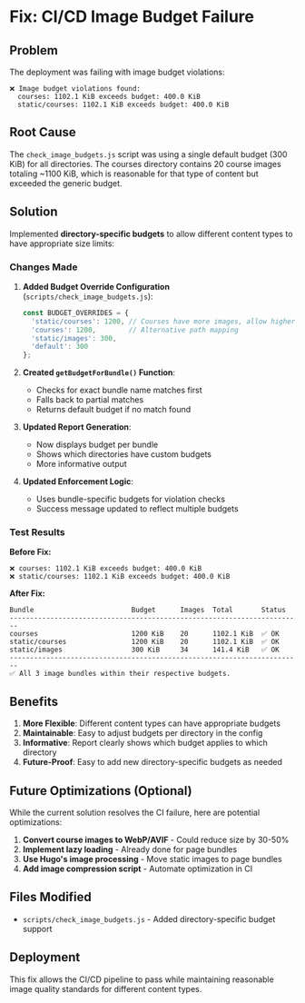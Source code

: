 # Fix: CI/CD Image Budget Failure

## Problem
The deployment was failing with image budget violations:
```
❌ Image budget violations found:
  courses: 1102.1 KiB exceeds budget: 400.0 KiB
  static/courses: 1102.1 KiB exceeds budget: 400.0 KiB
```

## Root Cause
The `check_image_budgets.js` script was using a single default budget (300 KiB) for all directories. The courses directory contains 20 course images totaling ~1100 KiB, which is reasonable for that type of content but exceeded the generic budget.

## Solution
Implemented **directory-specific budgets** to allow different content types to have appropriate size limits:

### Changes Made

1. **Added Budget Override Configuration** (`scripts/check_image_budgets.js`):
   ```javascript
   const BUDGET_OVERRIDES = {
     'static/courses': 1200, // Courses have more images, allow higher budget
     'courses': 1200,        // Alternative path mapping
     'static/images': 300,
     'default': 300
   };
   ```

2. **Created `getBudgetForBundle()` Function**:
   - Checks for exact bundle name matches first
   - Falls back to partial matches
   - Returns default budget if no match found

3. **Updated Report Generation**:
   - Now displays budget per bundle
   - Shows which directories have custom budgets
   - More informative output

4. **Updated Enforcement Logic**:
   - Uses bundle-specific budgets for violation checks
   - Success message updated to reflect multiple budgets

### Test Results

**Before Fix:**
```
❌ courses: 1102.1 KiB exceeds budget: 400.0 KiB
❌ static/courses: 1102.1 KiB exceeds budget: 400.0 KiB
```

**After Fix:**
```
Bundle                        Budget      Images  Total       Status
------------------------------------------------------------------------
courses                       1200 KiB    20      1102.1 KiB  ✅ OK
static/courses                1200 KiB    20      1102.1 KiB  ✅ OK
static/images                 300 KiB     34      141.4 KiB   ✅ OK
------------------------------------------------------------------------
✅ All 3 image bundles within their respective budgets.
```

## Benefits

1. **More Flexible**: Different content types can have appropriate budgets
2. **Maintainable**: Easy to adjust budgets per directory in the config
3. **Informative**: Report clearly shows which budget applies to which directory
4. **Future-Proof**: Easy to add new directory-specific budgets as needed

## Future Optimizations (Optional)

While the current solution resolves the CI failure, here are potential optimizations:

1. **Convert course images to WebP/AVIF** - Could reduce size by 30-50%
2. **Implement lazy loading** - Already done for page bundles
3. **Use Hugo's image processing** - Move static images to page bundles
4. **Add image compression script** - Automate optimization in CI

## Files Modified

- `scripts/check_image_budgets.js` - Added directory-specific budget support

## Deployment
This fix allows the CI/CD pipeline to pass while maintaining reasonable image quality standards for different content types.

